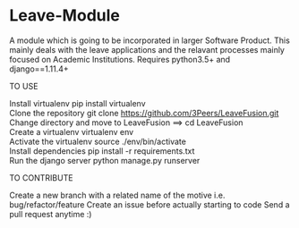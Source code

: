 # Leave-Module
A module which is going to be incorporated in larger Software Product.
This mainly deals with the leave applications and the relavant processes mainly focused on Academic Institutions.
Requires python3.5+ and django==1.11.4+

TO USE

Install virtualenv pip install virtualenv<BR>
Clone the repository git clone https://github.com/3Peers/LeaveFusion.git<BR>
Change directory and move to LeaveFusion ==> cd LeaveFusion<BR>
Create a virtualenv virtualenv env<BR>
Activate the virtualenv source ./env/bin/activate<BR>
Install dependencies pip install -r requirements.txt<BR>
Run the django server python manage.py runserver<BR>

TO CONTRIBUTE

Create a new branch with a related name of the motive i.e. bug/refactor/feature
Create an issue before actually starting to code
Send a pull request anytime :)
